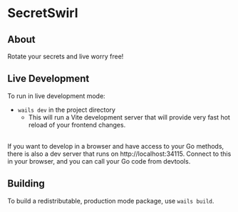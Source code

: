 # SecretSwirl

## About

Rotate your secrets and live worry free!

## Live Development

To run in live development mode:

- `wails dev` in the project directory
  - This will run a Vite development server that will provide very fast hot reload of your frontend changes.

\
If you want to develop in a browser and have access to your Go methods, there is also a dev server that runs on http://localhost:34115. Connect to this in your browser, and you can call your Go code from devtools.

## Building

To build a redistributable, production mode package, use `wails build`.

